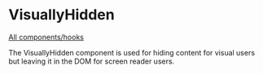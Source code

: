 # VisuallyHidden

[All components/hooks](../../README.md)

The VisuallyHidden component is used for hiding content for visual users but
leaving it in the DOM for screen reader users.
